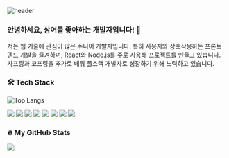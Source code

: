 ![header](https://capsule-render.vercel.app/api?type=waving&height=320&color=86bbff&text=Shark%20is%20CUTE!!!&reversal=false&textBg=false&fontAlign=50&fontColor=1a327f&desc=Welcome%20to%20SharkSSS's%20Github&descAlignY=57&fontAlignY=40)

### 안녕하세요, 상어를 좋아하는 개발자입니다! 🦈

저는 웹 기술에 관심이 많은 주니어 개발자입니다. 특히 사용자와 상호작용하는 프론트엔드 개발을 즐겨하며, React와 Node.js를 주로 사용해 프로젝트를 만들고 있습니다. 자프링과 코프링을 추가로 배워 풀스택 개발자로 성장하기 위해 노력하고 있습니다.



### 🛠️ Tech Stack

![Top Langs](https://github-readme-stats.vercel.app/api/top-langs/?username=sharkSSS-dev&layout=compact)

<img src="https://img.shields.io/badge/JavaScript-F7DF1E?style=for-the-badge&logo=javascript&logoColor=black"> <img src="https://img.shields.io/badge/React-61DAFB?style=for-the-badge&logo=react&logoColor=black"> <img src="https://img.shields.io/badge/Next.js-000000?style=for-the-badge&logo=next.js&logoColor=white"> <img src="https://img.shields.io/badge/Svelte-FF3E00?style=for-the-badge&logo=svelte&logoColor=white"> <img src="https://img.shields.io/badge/Node.js-339933?style=for-the-badge&logo=node.js&logoColor=white"> <img src="https://img.shields.io/badge/Java-007396?style=for-the-badge&logo=java&logoColor=white"> <img src="https://img.shields.io/badge/Kotlin-7F52FF?style=for-the-badge&logo=kotlin&logoColor=white"> <img src="https://img.shields.io/badge/Spring-6DB33F?style=for-the-badge&logo=spring&logoColor=white">



### 🔥 My GitHub Stats

<a href="https://github.com/anuraghazra/github-readme-stats">
  <img align="center" src="https://github-readme-stats.vercel.app/api/top-langs/?username=sharkSSS-dev&theme=gruvbox" />
</a>
